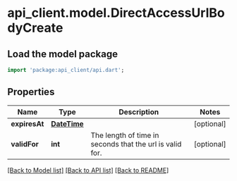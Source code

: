 # api_client.model.DirectAccessUrlBodyCreate

## Load the model package
```dart
import 'package:api_client/api.dart';
```

## Properties
Name | Type | Description | Notes
------------ | ------------- | ------------- | -------------
**expiresAt** | [**DateTime**](DateTime.md) |  | [optional] 
**validFor** | **int** | The length of time in seconds that the url is valid for.  | [optional] 

[[Back to Model list]](../README.md#documentation-for-models) [[Back to API list]](../README.md#documentation-for-api-endpoints) [[Back to README]](../README.md)


